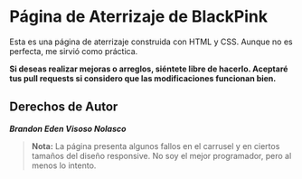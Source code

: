 # Página de Aterrizaje de BlackPink

Esta es una página de aterrizaje construida con HTML y CSS. Aunque no es perfecta, me sirvió como práctica.

**Si deseas realizar mejoras o arreglos, siéntete libre de hacerlo. Aceptaré tus pull requests si considero que las modificaciones funcionan bien.**

## Derechos de Autor

***Brandon Eden Visoso Nolasco***

> **Nota:** La página presenta algunos fallos en el carrusel y en ciertos tamaños del diseño responsive. No soy el mejor programador, pero al menos lo intento.

